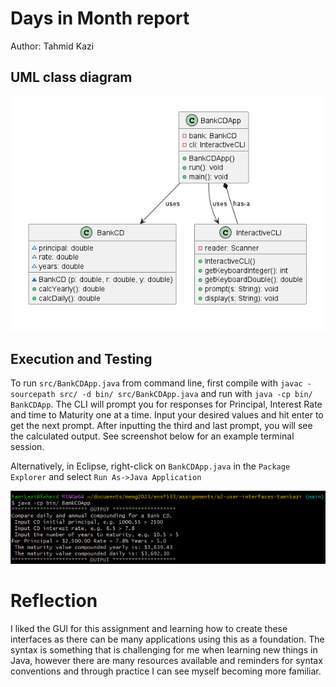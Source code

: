 # Days in Month report
Author: Tahmid Kazi

## UML class diagram

![UML Diagram for BankCDApp.java](BankCDApp_UML.png)

## Execution and Testing

To run `src/BankCDApp.java` from command line, first compile with `javac -sourcepath src/ -d bin/ src/BankCDApp.java` and run with `java -cp bin/ BankCDApp`. The CLI will prompt you for responses for Principal, Interest Rate and time to Maturity one at a time. Input your desired values and hit enter to get the next prompt. After inputting the third and last prompt, you will see the calculated output. See screenshot below for an example terminal session.

Alternatively, in Eclipse, right-click on `BankCDApp.java` in the `Package Explorer` and select `Run As->Java Application`

![Execution and testing of BankCDApp.java](BankCDApp_execution.png) 

# Reflection
I liked the GUI for this assignment and learning how to create these interfaces as there can be many applications using this as a foundation. The syntax is something that is challenging for me when learning new things in Java, however there are many resources available and reminders for syntax conventions and through practice I can see myself becoming more familiar.